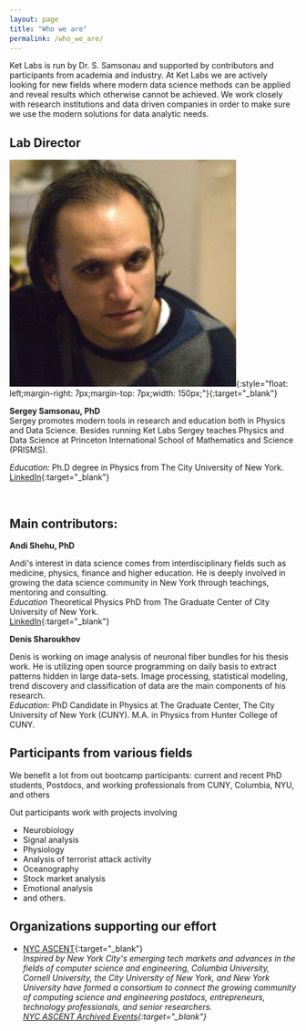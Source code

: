 ```yaml
---
layout: page
title: "Who we are"
permalink: /who_we_are/
---
```


Ket Labs is run by Dr. S. Samsonau and supported by contributors and participants from academia and industry. At Ket Labs we are actively looking for new fields where modern data science methods can be applied and reveal results which otherwise cannot be achieved. We work closely with research institutions and data driven companies in order to make sure we use the modern solutions for data analytic needs.        


## Lab Director

![](/images/Sergey.jpg){:style="float: left;margin-right: 7px;margin-top: 7px;width: 150px;"}{:target="_blank"}

**Sergey Samsonau, PhD**       
Sergey promotes modern tools in research and education both in Physics and Data Science. Besides running Ket Labs Sergey teaches Physics and Data Science at Princeton International School of Mathematics and Science (PRISMS).    

*Education:* Ph.D degree in Physics from The City University of New York.        
[LinkedIn](https://www.linkedin.com/in/ssamsonau){:target="_blank"}

<br />

## Main contributors:     

**Andi Shehu, PhD**     

Andi's interest in data science comes from interdisciplinary fields such as medicine, physics, finance and higher education. He is deeply involved in growing the data science community in New York through teachings, mentoring and consulting.     
*Education* Theoretical Physics PhD from The Graduate Center of City University of New York.   
[LinkedIn](https://www.linkedin.com/in/andi-shehu-phd-63304466){:target="_blank"}


**Denis Sharoukhov**       

Denis is working on image analysis of neuronal fiber bundles for his thesis work. He is utilizing open source programming on daily basis to extract patterns hidden in large data-sets. Image processing, statistical modeling, trend discovery and classification of data are the main components of his research.      
*Education:*  PhD Candidate in Physics at The Graduate Center, The City University of New York (CUNY). M.A. in Physics from Hunter College of CUNY.   

## Participants from various fields
We benefit a lot from out bootcamp participants: current and recent PhD students, Postdocs, and working professionals from CUNY, Columbia, NYU, and others

Out participants work with projects involving

* Neurobiology
* Signal analysis
* Physiology
* Analysis of terrorist attack activity
* Oceanography
* Stock market analysis
* Emotional analysis
* and others.

## Organizations supporting our effort
* [NYC ASCENT](http://www.nycascent.org/){:target="_blank"}    
_Inspired by New York City's emerging tech markets and advances in the fields of computer science and engineering, Columbia University, Cornell University, the City University of New York, and New York University have formed a consortium to connect the growing community of computing science and engineering postdocs, entrepreneurs, technology professionals, and senior researchers._    
*[NYC ASCENT Archived Events](http://www.nycascent.org/#!past-events/crii){:target="_blank"}*